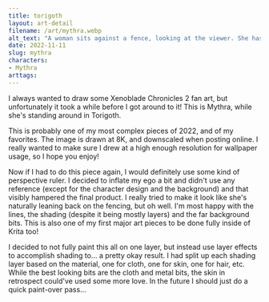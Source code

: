 ```yaml
---
title: torigoth
layout: art-detail
filename: /art/mythra.webp
alt_text: "A woman sits against a fence, looking at the viewer. She has golden hair, a crown adorned with a green jewel and wears slimwhite armor adorned with black and neon green accents. Her hair is flowing in the wind, and she is currently sat againsta fence on a bridge. In the background is the rest of the town, sitting above the sea of clouds."
date: 2022-11-11
slug: mythra
characters:
- Mythra
arttags:
---
```


I always wanted to draw some Xenoblade Chronicles 2 fan art, but unfortunately it took a
while before I got around to it! This is Mythra, while she's standing around in Torigoth.

This is probably one of my most complex pieces of 2022, and of my favorites. The image is drawn at 8K,
and downscaled when posting online. I really wanted to make sure I drew at a high enough resolution for 
wallpaper usage, so I hope you enjoy!

Now if I had to do this piece again, I would definitely use some kind of perspective ruler. I decided 
to inflate my ego a bit and didn't use any reference (except for the character design and the background)
and that visibly hampered the final product. I really tried to make it look like she's naturally leaning
back on the fencing, but oh well. I'm most happy with the lines, the shading (despite it being mostly layers)
and the far background bits. This is also one of my first major art pieces to be done fully inside of Krita too!

I decided to not fully paint this all on one layer, but instead use layer effects to accomplish shading to...
a pretty okay result. I had split up each shading layer based on the material, one for cloth, one for skin, one for hair,
etc. While the best looking bits are the cloth and metal bits, the skin in retrospect could've used some more
love. In the future I should just do a quick paint-over pass...

